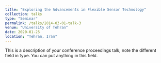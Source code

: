 ```yaml
---
title: "Exploring the Advancements in Flexible Sensor Technology"
collection: talks
type: "Seminar"
permalink: /talks/2014-03-01-talk-3
venue: "University of Tehran"
date: 2020-01-25
location: "Tehran, Iran"
---
```


This is a description of your conference proceedings talk, note the different field in type. You can put anything in this field.
